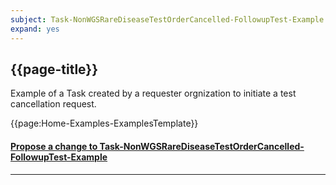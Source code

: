 ```yaml
---
subject: Task-NonWGSRareDiseaseTestOrderCancelled-FollowupTest-Example
expand: yes
---
```



## {{page-title}}

Example of a Task created by a requester orgnization to initiate a test cancellation request.

{{page:Home-Examples-ExamplesTemplate}}


<div id="Feedback" class="tabcontent">
<h4><a href='https://simplifier.net/NHS-Digital-FHIR-Genomics-Implementation-Guide/Task-NonWGSRareDiseaseTestOrderCancelled-FollowupTest-Example/~issues?level=Filee' target="_blank">Propose a change to Task-NonWGSRareDiseaseTestOrderCancelled-FollowupTest-Example</a></h4>
</div>

---